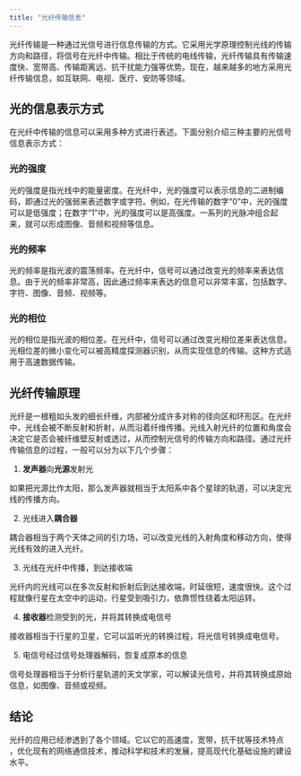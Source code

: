 ```yaml
---
title: "光纤传输信息"
---
```


光纤传输是一种通过光信号进行信息传输的方式。它采用光学原理控制光线的传输方向和路径，将信号在光纤中传输。相比于传统的电线传输，光纤传输具有传输速度快、宽带高、传输距离远、抗干扰能力强等优势。现在，越来越多的地方采用光纤传输信息，如互联网、电视、医疗、安防等领域。

## 光的信息表示方式

在光纤中传输的信息可以采用多种方式进行表述。下面分别介绍三种主要的光信号信息表示方式：

### 光的强度

光的强度是指光线中的能量密度。在光纤中，光的强度可以表示信息的二进制编码，即通过光的强弱来表述数字或字符。例如，在光传输的数字“0”中，光的强度可以是低强度；在数字“1”中，光的强度可以是高强度。一系列的光脉冲组合起来，就可以形成图像、音频和视频等信息。

### 光的频率

光的频率是指光波的震荡频率。在光纤中，信号可以通过改变光的频率来表达信息。由于光的频率非常高，因此通过频率来表达的信息可以非常丰富，包括数字、字符、图像、音频、视频等。

### 光的相位

光的相位是指光波的相位差。在光纤中，信号可以通过改变光相位差来表达信息。光相位差的微小变化可以被高精度探测器识别，从而实现信息的传输。这种方式适用于高速数据传输。

## 光纤传输原理

光纤是一根粗如头发的细长纤维，内部被分成许多对称的径向区和环形区。在光纤中，光线会被不断反射和折射，从而沿着纤维传播。光线入射光纤的位置和角度会决定它是否会被纤维壁反射或透过，从而控制光信号的传输方向和路径。通过光纤传输信息的过程，一般可以分为以下几个步骤：

1. **发声器**向**光源**发射光

如果把光源比作太阳，那么发声器就相当于太阳系中各个星球的轨道，可以决定光线的传播方向。

2. 光线进入**耦合器**

耦合器相当于两个天体之间的引力场，可以改变光线的入射角度和移动方向，使得光线有效的进入光纤。

3. 光线在光纤中传播，到达接收端

光纤内的光线可以在多次反射和折射后到达接收端，时延很短，速度很快。这个过程就像行星在太空中的运动，行星受到吸引力，依靠惯性绕着太阳运转。

4. **接收器**检测受到的光，并将其转换成电信号

接收器相当于行星的卫星，它可以监听光的转换过程，将光信号转换成电信号。

5. 电信号经过信号处理器解码，恢复成原本的信息

信号处理器相当于分析行星轨道的天文学家，可以解读光信号，并将其转换成原始信息，如图像、音频或视频。

## 结论

光纤的应用已经渗透到了各个领域。它以它的高速度，宽带，抗干扰等技术特点 ，优化现有的网络通信技术，推动科学和技术的发展，提高现代化基础设施的建设水平。
